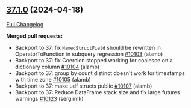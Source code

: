 <!---
  Licensed to the Apache Software Foundation (ASF) under one
  or more contributor license agreements.  See the NOTICE file
  distributed with this work for additional information
  regarding copyright ownership.  The ASF licenses this file
  to you under the Apache License, Version 2.0 (the
  "License"); you may not use this file except in compliance
  with the License.  You may obtain a copy of the License at

    http://www.apache.org/licenses/LICENSE-2.0

  Unless required by applicable law or agreed to in writing,
  software distributed under the License is distributed on an
  "AS IS" BASIS, WITHOUT WARRANTIES OR CONDITIONS OF ANY
  KIND, either express or implied.  See the License for the
  specific language governing permissions and limitations
  under the License.
-->

## [37.1.0](https://github.com/apache/arrow-datafusion/tree/37.1.0) (2024-04-18)

[Full Changelog](https://github.com/apache/arrow-datafusion/compare/37.0.0...37.1.0)

**Merged pull requests:**

- Backport to 37: fix `NamedStructField` should be rewritten in OperatorToFunction in subquery regression [#10103](https://github.com/apache/arrow-datafusion/pull/10103) (alamb)
- Backport to 37: fix Coercion stopped working for coalesce on a dictionary column [#10104](https://github.com/apache/arrow-datafusion/pull/10104) (alamb)
- Backport to 37: group by count distinct doesn't work for timestamps with time zone [#10105](https://github.com/apache/arrow-datafusion/pull/10105) (alamb)
- Backport to 37: make udf structs public [#10107](https://github.com/apache/arrow-datafusion/pull/10107) (alamb)
- Backport to 37: Reduce DataFrame stack size and fix large futures warnings [#10123](https://github.com/apache/arrow-datafusion/pull/10123) (sergiimk)
